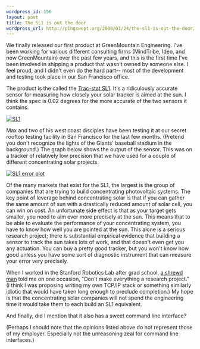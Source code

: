 ```yaml
--- 
wordpress_id: 156
layout: post
title: The SL1 is out the door
wordpress_url: http://pingswept.org/2008/01/24/the-sl1-is-out-the-door/
---
```

We finally released our first product at GreenMountain Engineering. I've been working for various different consulting firms (MindTribe, Ideo, and now GreenMountain) over the past few years, and this is the first time I've been involved in shipping a product that wasn't owned by someone else. I feel proud, and I didn't even do the hard part-- most of the development and testing took place in our San Francisco office.

The product is the called the <a href="http://www.greenmountainengineering.com/greentools">Trac-stat SL1</a>. It's a ridiculously accurate sensor for measuring how closely your solar tracker is aimed at the sun. I think the spec is 0.02 degrees for the more accurate of the two sensors it contains.

<a href='http://pingswept.org/wp-content/uploads/2008/01/sl1_on_tracker.jpg' title='SL1'><img src='http://pingswept.org/wp-content/uploads/2008/01/sl1_on_tracker.jpg' alt='SL1' /></a>

Max and two of his west coast disciples have been testing it at our secret rooftop testing facility in San Francisco for the last few months. (Pretend you don't recognize the lights of the Giants' baseball stadium in the background.) The graph below shows the output of the sensor. This was on a tracker of relatively low precision that we have used for a couple of different concentrating solar projects.

<a href='http://pingswept.org/wp-content/uploads/2008/01/sl1_polar_error.png' title='SL1 error plot'><img src='http://pingswept.org/wp-content/uploads/2008/01/sl1_polar_error.png' alt='SL1 error plot' /></a>

Of the many markets that exist for the SL1, the largest is the group of companies that are trying to build concentrating photovoltaic systems. The key point of leverage behind concentrating solar is that if you can gather the same amount of sun with a drastically reduced amount of solar cell, you can win on cost. An unfortunate side effect is that as your target gets smaller, you need to aim ever more precisely at the sun. This means that to be able to evaluate the performance of your concentrating system, you have to know how well you are pointed at the sun. This alone is a serious research project; there is substantial empirical evidence that building a sensor to track the sun takes lots of work, and that doesn't even get you any actuation. You can buy a pretty good tracker, but you won't know how good unless you have some sort of diagnostic instrument that can measure your error very precisely.

When I worked in the Stanford Robotics Lab after grad school, <a href="http://robotics.stanford.edu/~jks/">a shrewd man</a> told me on one occasion, "Don't make everything a research project." (I think I was proposing writing my own TCP/IP stack or something similarly idiotic that would have taken long enough to preclude completion.) My hope is that the concentrating solar companies will not spend the engineering time it would take them to each build an SL1 equivalent.

And finally, did I mention that it also has a sweet command line interface?

(Perhaps I should note that the opinions listed above do not represent those of my employer. Especially not the unreasoning zeal for command line interfaces.)
